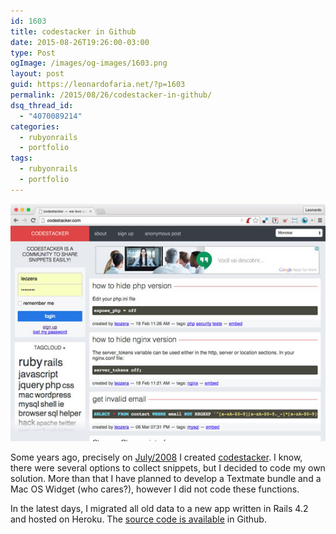 ```yaml
---
id: 1603
title: codestacker in Github
date: 2015-08-26T19:26:00-03:00
type: Post
ogImage: /images/og-images/1603.png
layout: post
guid: https://leonardofaria.net/?p=1603
permalink: /2015/08/26/codestacker-in-github/
dsq_thread_id:
  - "4070089214"
categories:
  - rubyonrails
  - portfolio
tags:
  - rubyonrails
  - portfolio
---
```


![codestacker](/wp-content/uploads/2015/08/codestacker.jpg)

Some years ago, precisely on [July/2008](https://leonardofaria.net/2008/07/02/nasceu-codestackercom/) I created [codestacker](http://codestacker.com). I know, there were several options to collect snippets, but I decided to code my own solution. More than that I have planned to develop a Textmate bundle and a Mac OS Widget (who cares?), however I did not code these functions.

In the latest days, I migrated all old data to a new app written in Rails 4.2 and hosted on Heroku. The [source code is available](http://github.com/leonardofaria/codestacker) in Github.
